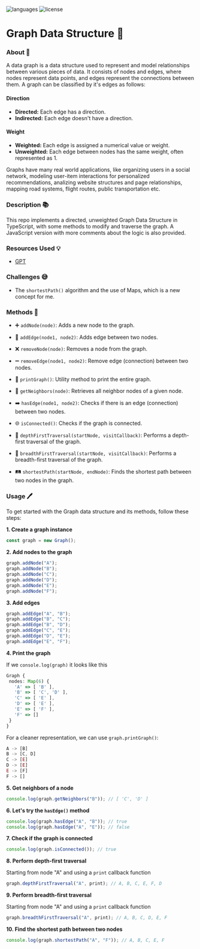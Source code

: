 ![languages](https://img.shields.io/badge/languages-ts-blue)
![license](https://img.shields.io/badge/license-MIT-green)

# Graph Data Structure 🔗

### About 📖

A data graph is a data structure used to represent and model relationships between various pieces of data. It consists of nodes and edges, where nodes represent data points, and edges represent the connections between them. A graph can be classified by it's edges as follows:

 #### Direction

 - **Directed:** Each edge has a direction.
 - **Indirected:** Each edge doesn't have a direction.

 #### Weight

 - **Weighted:** Each edge is assigned a numerical value or weight.
 - **Unweighted:** Each edge between nodes has the same weight, often represented as 1.

Graphs have many real world applications, like organizing users in a social network, modeling user-item interactions for personalized recommendations, analizing website structures and page relationships, mapping road systems, flight routes, public transportation etc.

### Description 📚

This repo implements a directed, unweighted Graph Data Structure in TypeScript, with some methods to modify and traverse the graph. A JavaScript version with more comments about the logic is also provided.

### Resources Used 💡

- [GPT](https://chat.openai.com)

### Challenges 😅

- The `shortestPath()` algorithm and the use of Maps, which is a new concept for me.

### Methods 🔧

- ➕ `addNode(node)`: Adds a new node to the graph.

- 🌟 `addEdge(node1, node2)`: Adds edge between two nodes.

- ❌ `removeNode(node)`: Removes a node from the graph.

- ➖ `removeEdge(node1, node2)`: Remove edge (connection) between two nodes.

- 📜 `printGraph()`: Utility method to print the entire graph.

- 🏡 `getNeighbors(node)`: Retrieves all neighbor nodes of a given node.

- ➡️ `hasEdge(node1, node2)`: Checks if there is an edge (connection) between two nodes.

- 🌐 `isConnected()`: Checks if the graph is connected.

- 🚀 `depthFirstTraversal(startNode, visitCallback)`: Performs a depth-first traversal of the graph.

- 🌊 `breadthFirstTraversal(startNode, visitCallback)`: Performs a breadth-first traversal of the graph.

- 🛤️ `shortestPath(startNode, endNode)`: Finds the shortest path between two nodes in the graph.

### Usage 🖊️

To get started with the Graph data structure and its methods, follow these steps:

**1. Create a graph instance**

```typescript
const graph = new Graph();
```

**2. Add nodes to the graph**

```typescript
graph.addNode("A");
graph.addNode("B");
graph.addNode("C");
graph.addNode("D");
graph.addNode("E");
graph.addNode("F");
```

**3. Add edges**

```typescript
graph.addEdge("A", "B");
graph.addEdge("B", "C");
graph.addEdge("B", "D");
graph.addEdge("C", "E");
graph.addEdge("D", "E");
graph.addEdge("E", "F");
```

**4. Print the graph**

If we `console.log(graph)` it looks like this

```typescript
Graph {
 nodes: Map(6) {
   'A' => [ 'B' ],
   'B' => [ 'C', 'D' ],
   'C' => [ 'E' ],
   'D' => [ 'E' ],
   'E' => [ 'F' ],
   'F' => []
 }
}
```

For a cleaner representation, we can use `graph.printGraph()`:

```typescript
A -> [B]
B -> [C, D]
C -> [E]
D -> [E]
E -> [F]
F -> []
```

**5. Get neighbors of a node**

```typescript
console.log(graph.getNeighbors("B")); // [ 'C', 'D' ]
```

**6. Let's try the `hasEdge()` method**

```typescript
console.log(graph.hasEdge("A", "B")); // true
console.log(graph.hasEdge("A", "E")); // false
```

**7. Check if the graph is connected**

```typescript
console.log(graph.isConnected()); // true
```

**8. Perform depth-first traversal**

Starting from node "A" and using a `print` callback function

```typescript
graph.depthFirstTraversal("A", print); // A, B, C, E, F, D
```

**9. Perform breadth-first traversal**

Starting from node "A" and using a `print` callback function

```typescript
graph.breadthFirstTraversal("A", print); // A, B, C, D, E, F
```

**10. Find the shortest path between two nodes**

```typescript
console.log(graph.shortestPath("A", "F")); // A, B, C, E, F
```
